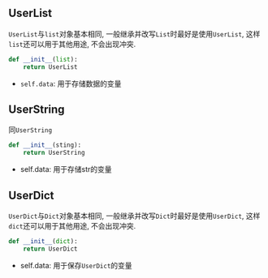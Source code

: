 ## UserList

`UserList`与`list`对象基本相同, 一般继承并改写`List`时最好是使用`UserList`, 这样`list`还可以用于其他用途, 不会出现冲突.

```Python
def __init__(list):
    return UserList
```

* `self.data`: 用于存储数据的变量

## UserString

同`UserString`

```Python
def __init__(sting):
    return UserString
```

* self.data: 用于存储str的变量

## UserDict

`UserDict`与`Dict`对象基本相同, 一般继承并改写`Dict`时最好是使用`UserDict`, 这样`dict`还可以用于其他用途, 不会出现冲突.

```Python
def __init__(dict):
    return UserDict
```

* self.data: 用于保存`UserDict`的变量

